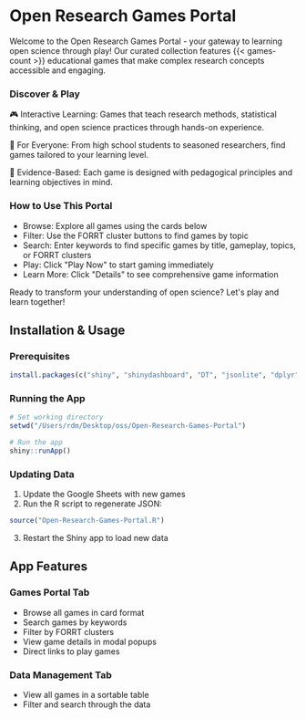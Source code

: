 # Open Research Games Portal

Welcome to the Open Research Games Portal - your gateway to learning open science through play! Our curated collection features {{< games-count >}} educational games that make complex research concepts accessible and engaging.

### Discover & Play

🎮 Interactive Learning: Games that teach research methods, statistical thinking, and open science practices through hands-on experience.

🎯 For Everyone: From high school students to seasoned researchers, find games tailored to your learning level.

🔬 Evidence-Based: Each game is designed with pedagogical principles and learning objectives in mind.

### How to Use This Portal

- Browse: Explore all games using the cards below
- Filter: Use the FORRT cluster buttons to find games by topic
- Search: Enter keywords to find specific games by title, gameplay, topics, or FORRT clusters
- Play: Click "Play Now" to start gaming immediately
- Learn More: Click "Details" to see comprehensive game information

Ready to transform your understanding of open science? Let's play and learn together!


## Installation & Usage

### Prerequisites
```r
install.packages(c("shiny", "shinydashboard", "DT", "jsonlite", "dplyr"))
```

### Running the App
```r
# Set working directory
setwd("/Users/rdm/Desktop/oss/Open-Research-Games-Portal")

# Run the app
shiny::runApp()
```

### Updating Data
1. Update the Google Sheets with new games
2. Run the R script to regenerate JSON:
```r
source("Open-Research-Games-Portal.R")
```
3. Restart the Shiny app to load new data

## App Features

### Games Portal Tab
- Browse all games in card format
- Search games by keywords
- Filter by FORRT clusters
- View game details in modal popups
- Direct links to play games

### Data Management Tab
- View all games in a sortable table
- Filter and search through the data
